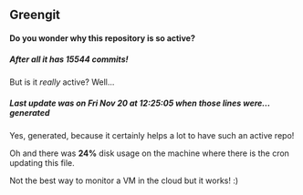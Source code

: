 ## Greengit

#### Do you wonder why this repository is so active?

##### After all it has 15544 commits!

But is it *really* active? Well...

##### Last update was on Fri Nov 20 at 12:25:05 when those lines were... generated

Yes, generated, because it certainly helps a lot to have such an active repo!

Oh and there was **24%** disk usage on the machine
where there is the cron updating this file.

Not the best way to monitor a VM in the cloud but it works! :)
